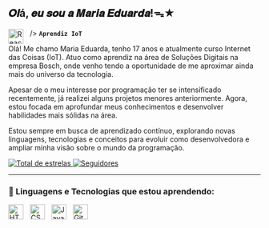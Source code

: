## 𝑶𝒍á, 𝒆𝒖 𝒔𝒐𝒖 𝒂 𝑴𝒂𝒓𝒊𝒂 𝑬𝒅𝒖𝒂𝒓𝒅𝒂!ᯓ★

/>
<img 
    align="left" 
    alt="React"
    title="React" 
    width="30px" 
    style="padding-right: 10px;" 
    src="https://cdn.jsdelivr.net/gh/devicons/devicon@latest/icons/react/react-original.svg" 
/>**`Aprendiz IoT`**

Olá! Me chamo Maria Eduarda, tenho 17 anos e atualmente curso Internet das Coisas (IoT). Atuo como aprendiz na área de Soluções Digitais na empresa Bosch, onde venho tendo a oportunidade de me aproximar ainda mais do universo da tecnologia.

Apesar de o meu interesse por programação ter se intensificado recentemente, já realizei alguns projetos menores anteriormente. Agora, estou focada em aprofundar meus conhecimentos e desenvolver habilidades mais sólidas na área.

Estou sempre em busca de aprendizado contínuo, explorando novas linguagens, tecnologias e conceitos para evoluir como desenvolvedora e ampliar minha visão sobre o mundo da programação.

<p align="left">
    </a> 
    <a href="https://github.com/DudaFariaz?tab=repositories&sort=stargazers">
        <img 
            alt="Total de estrelas" 
            title="Total de estrelas GitHub" 
            src="https://custom-icon-badges.demolab.com/github/stars/DudaFariaz?color=3c008e&style=for-the-badge&labelColor=5101a1&logo=star&label=estrelas"
        />
    </a>
    <a href="https://github.com/DudaFariaz?tab=followers">
        <img 
            alt="Seguidores" 
            title="Me siga no GitHub" 
            src="https://custom-icon-badges.demolab.com/github/followers/DudaFariaz?color=3c008e&labelColor=6601b4&style=for-the-badge&logo=github&label=Seguidores&logoColor=white"
        />
    </a>
</p>

---

### 🤖 Linguagens e Tecnologias que estou aprendendo:

<img 
    align="left" 
    alt="HTML"
    title="HTML" 
    width="30px" 
    style="padding-right: 10px;" 
    src="https://cdn.jsdelivr.net/gh/devicons/devicon@latest/icons/html5/html5-original.svg" 
/>
<img 
    align="left" 
    alt="CSS" 
    title="CSS"
    width="30px" 
    style="padding-right: 10px;" 
    src="https://cdn.jsdelivr.net/gh/devicons/devicon@latest/icons/css3/css3-original.svg" 
/>
<img 
    align="left" 
    alt="JavaScript" 
    title="JavaScript"
    width="30px" 
    style="padding-right: 10px;" 
    src="https://cdn.jsdelivr.net/gh/devicons/devicon@latest/icons/javascript/javascript-original.svg" 
/>
<img 
    align="left" 
    alt="Git" 
    title="Git"
    width="30px" 
    style="padding-right: 10px;" 
    src="https://cdn.jsdelivr.net/gh/devicons/devicon@latest/icons/git/git-original.svg" 
/>

<br/>
